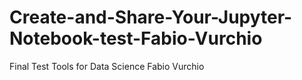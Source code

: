 # Create-and-Share-Your-Jupyter-Notebook-test-Fabio-Vurchio
Final Test Tools for Data Science Fabio Vurchio
